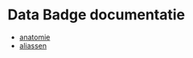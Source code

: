 <!-- @license CC0-1.0 -->

# Data Badge documentatie

- [anatomie](./docs/anatomy/anatomy.md)
- [aliassen](./docs/aliases.md)
